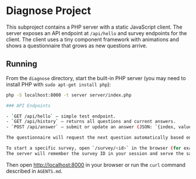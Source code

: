 # Diagnose Project

This subproject contains a PHP server with a static JavaScript client. The server exposes an API endpoint at `/api/hello` and survey endpoints for the client. The client uses a tiny component framework with animations and shows a questionnaire that grows as new questions arrive.

## Running

From the `diagnose` directory, start the built-in PHP server (you may need to install PHP with `sudo apt-get install php`):

```bash
php -S localhost:8000 -t server server/index.php

### API Endpoints

- `GET /api/hello` – simple test endpoint.
- `GET /api/history` – returns all questions and current answers.
- `POST /api/answer` – submit or update an answer (JSON: `{index, value}`).

The questionnaire will request the next question automatically based on server state.

To start a specific survey, open `/survey/<id>` in the browser (for example `/survey/product`).
The server will remember the survey ID in your session and serve the same client UI at `/`.

```

Then open [http://localhost:8000](http://localhost:8000) in your browser or run the `curl` command described in `AGENTS.md`.
